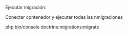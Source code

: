 Ejecutar migración:

Conectar contenedor y ejecutar todas las nmigraciones

php bin/console doctrine:migrations:migrate